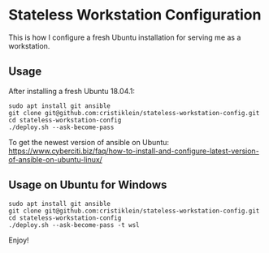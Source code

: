 Stateless Workstation Configuration
===================================
This is how I configure a fresh Ubuntu installation for serving me as a workstation.

Usage
-----
After installing a fresh Ubuntu 18.04.1:

```
sudo apt install git ansible
git clone git@github.com:cristiklein/stateless-workstation-config.git
cd stateless-workstation-config
./deploy.sh --ask-become-pass
```

To get the newest version of ansible on Ubuntu: https://www.cyberciti.biz/faq/how-to-install-and-configure-latest-version-of-ansible-on-ubuntu-linux/

Usage on Ubuntu for Windows
---------------------------
```
sudo apt install git ansible
git clone git@github.com:cristiklein/stateless-workstation-config.git
cd stateless-workstation-config
./deploy.sh --ask-become-pass -t wsl
```

Enjoy!
